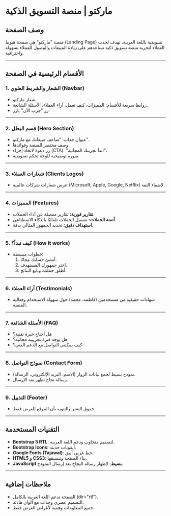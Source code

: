 # ماركتو | منصة التسويق الذكية

## وصف الصفحة
منصة "ماركتو" هي صفحة هبوط (Landing Page) تسويقية باللغة العربية، تهدف لجذب العملاء لتجربة منصة تسويق ذكية تساعدهم على زيادة المبيعات والوصول للعملاء بسهولة واحترافية.

---

## الأقسام الرئيسية في الصفحة

### 1. الشعار والشريط العلوي (Navbar)
- شعار ماركتو.
- روابط سريعة للأقسام: المميزات، كيف تعمل، آراء العملاء، الأسئلة الشائعة.
- زر "جرب الآن" بارز.

---

### 2. قسم البطل (Hero Section)
- عنوان جذاب: "ضاعف مبيعاتك مع ماركتو".
- وصف مختصر للمنصة وفوائدها.
- زر دعوة لاتخاذ إجراء (CTA): "ابدأ تجربتك المجانية".
- صورة توضيحية للوحة تحكم تسويقية.

---

### 3. شعارات العملاء (Clients Logos)
- عرض شعارات شركات عالمية (Microsoft, Apple, Google, Netflix) لإضفاء الثقة.

---

### 4. المميزات (Features)
- **تقارير فورية:** تقارير مفصلة عن أداء الحملات.
- **أتمتة الحملات:** تشغيل الحملات تلقائيًا بالذكاء الاصطناعي.
- **استهداف دقيق:** تحديد الجمهور المثالي بدقة.

---

### 5. كيف تبدأ؟ (How it works)
- خطوات مبسطة:
  1. أنشئ حسابك مجانًا.
  2. اختر جمهورك المستهدف.
  3. أطلق حملتك وتابع النتائج.

---

### 6. آراء العملاء (Testimonials)
- شهادات حقيقية من مستخدمين (فاطمة، محمد) حول سهولة الاستخدام وفعالية المنصة.

---

### 7. الأسئلة الشائعة (FAQ)
- هل أحتاج خبرة تقنية؟
- هل يوجد فترة تجريبية مجانية؟
- كيف يمكنني التواصل مع الدعم الفني؟

---

### 8. نموذج التواصل (Contact Form)
- نموذج بسيط لجمع بيانات الزوار (الاسم، البريد الإلكتروني، الرسالة).
- رسالة نجاح تظهر بعد الإرسال.

---

### 9. التذييل (Footer)
- حقوق النشر والتنويه بأن الموقع للعرض فقط.

---

## التقنيات المستخدمة

- **Bootstrap 5 RTL**: لتصميم متجاوب ودعم اللغة العربية.
- **Bootstrap Icons**: أيقونات حديثة.
- **Google Fonts (Tajawal)**: خط عربي أنيق.
- **HTML5 و CSS3**: بناء الصفحة وتنسيقها.
- **JavaScript بسيط**: لإظهار رسالة النجاح بعد إرسال النموذج.

---

## ملاحظات إضافية

- الصفحة تدعم اللغة العربية بالكامل (dir="rtl").
- التصميم عصري وجذاب مع ألوان هادئة.
- جميع المعلومات وهمية لأغراض العرض فقط. 